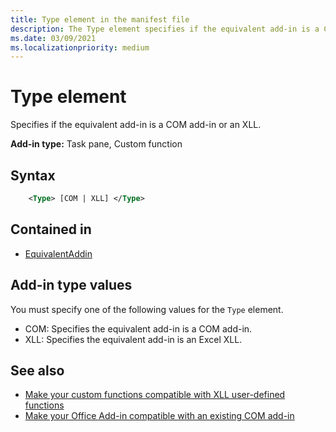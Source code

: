 ```yaml
---
title: Type element in the manifest file
description: The Type element specifies if the equivalent add-in is a COM add-in or an XLL.
ms.date: 03/09/2021
ms.localizationpriority: medium
---
```


# Type element

Specifies if the equivalent add-in is a COM add-in or an XLL.

**Add-in type:** Task pane, Custom function

## Syntax

```XML
    <Type> [COM | XLL] </Type>  
```

## Contained in

- [EquivalentAddin](equivalentaddin.md)

## Add-in type values

You must specify one of the following values for the `Type` element.

- COM: Specifies the equivalent add-in is a COM add-in.
- XLL: Specifies the equivalent add-in is an Excel XLL.

## See also

- [Make your custom functions compatible with XLL user-defined functions](/office/dev/add-ins/excel/make-custom-functions-compatible-with-xll-udf)
- [Make your Office Add-in compatible with an existing COM add-in](/office/dev/add-ins/develop/make-office-add-in-compatible-with-existing-com-add-in)